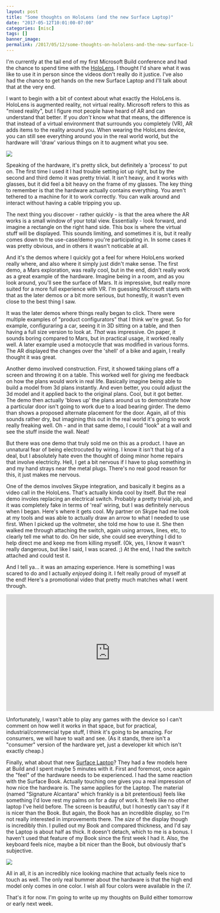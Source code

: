 ```yaml
---
layout: post
title: "Some thoughts on HoloLens (and the new Surface Laptop)"
date: "2017-05-12T10:01:00-07:00"
categories: [misc]
tags: []
banner_image: 
permalink: /2017/05/12/some-thoughts-on-hololens-and-the-new-surface-laptop
---
```


I'm currently at the tail end of my first Microsoft Build conference and had the chance to spend time with the 
[HoloLens](https://www.microsoft.com/en-us/hololens). I thought I'd share what it was like to use it in person since the videos don't really do it justice. I've also had the chance to get hands on the new Surface Laptop and I'll talk about that at the very end.

I want to begin with a bit of context about what exactly the HoloLens is. HoloLens is augmented reality, not virtual reality. Microsoft refers to this as "mixed reality", but I figure mot people have heard of AR and can understand that better. If you *don't* know what that means, the difference is that instead of a virtual environment that surrounds you completely (VR), AR adds items to the reality around you. When wearing the HoloLens device, you can still see everything around you in the real world world, but the hardware will 'draw' various things on it to augment what you see. 

<img src="https://static.raymondcamden.com/images/2017/5/holo1.jpg">

Speaking of the hardware, it's pretty slick, but definitely a 'process' to put on. The first time I used it I had trouble setting iot up right, but by the second and third demo it was pretty trivial. It isn't heavy, and it works with glasses, but it did feel a bit heavy on the frame of my glasses. The key thing to remember is that the hardware actually contains everything. You aren't tethered to a machine for it to work correctly. You can walk around and interact without having a cable tripping you up. 

The next thing you discover - rather quickly - is that the area where the AR works is a small window of your total view. Essentially - look forward, and imagine a rectangle on the right hand side. This box is where the virtual stuff will be displayed. This sounds limiting, and sometimes it is, but it really comes down to the use-case/demo you're participating in. In some cases it was pretty obvious, and in others it wasn't noticable at all.

And it's the demos where I quickly got a feel for where HoloLens worked really where, and also where it simply just didn't make sense. The first demo, a Mars exploration, was really cool, but in the end, didn't really work as a great example of the hardware. Imagine being in a room, and as you look around, you'll see the surface of Mars. It *is* impressive, but really more suited for a more full experience with VR. I'm guessing Microsoft starts with that as the later demos or a bit more serious, but honestly, it wasn't even close to the best thing I saw.

It was the later demos where things really began to click. There were multiple examples of "product configurators" that I think we're great. So for example, configuraring a car, seeing it in 3D sitting on a table, and then having a full size version to look at. *That* was impressive. On paper, it sounds boring compared to Mars, but in practical usage, it worked really well. A later example used a motocycle that was modified in various forms. The AR displayed the changes over the 'shell' of a bike and again, I really thought it was great. 

Another demo involved construction. First, it showed taking plans off a screen and throwing it on a table. This worked well for giving me feedback on how the plans would work in real life. Basically imagine being able to build a model from 3d plans instantly. And even better, you could adjust the 3d model and it applied back to the original plans. Cool, but it got better. The demo then actually 'blows up' the plans around us to demonstrate how a particular door isn't going to work due to a load bearing girder. The demo than shows a proposed alternate placement for the door. Again, all of this sounds rather dry, but imagining this out in the real world it's going to work really freaking well. Oh - and in that same demo, I could "look" at a wall and see the stuff inside the wall. Neat!

But there was one demo that truly sold me on this as a product. I have an unnatural fear of being electrocuted by wiring. I know it isn't that big of a deal, but I absolutely hate even the thought of doing minor home repairs that involve electricity. Hell, I get a bit nervous if I have to plug something in and my hand strays near the metal plugs. There's no real good reason for this, it just makes me nervous. 

One of the demos involves Skype integration, and basically it begins as a video call in the HoloLens. That's actually kinda cool by itself. But the real demo involes replacing an electrical switch. Probably a pretty trivial job, and it was completely fake in terms of 'real' wiring, but I was definitely nervous when I began. Here's where it gets cool. My partner on Skype had me look at my tools and was able to actually draw an arrow to what I needed to use first. When I picked up the voltmeter, she told me how to use it. She then walked me through attaching the switch, again using arrows, lines, etc, to clearly tell me what to do. On her side, she could see everything I did to help direct me and keep me from killing myself. (Ok, yes, I know it wasn't really dangerous, but like I said, I was scared. ;) At the end, I had the switch attached and could test it.

And I tell ya... it was an amazing experience. Here is something I was scared to do and I actually *enjoyed* doing it. I felt really proud of myself at the end! Here's a promotional video that pretty much matches what I went through.

<iframe width="560" height="315" src="https://www.youtube.com/embed/4QiGYtd3qNI?rel=0" frameborder="0" allowfullscreen></iframe>

Unfortunately, I wasn't able to play any games with the device so I can't comment on how well it works in that space, but for practical, industrial/commercial type stuff, I think it's going to be amazing. For consumers, we will have to wait and see. (As it stands, there isn't a "consumer" version of the hardware yet, just a developer kit which isn't exactly cheap.)

Finally, what about that new [Surface Laptop](https://www.microsoft.com/en-us/surface/devices/surface-laptop/overview?&ocid=surfl_sem_pmc_pma_GOO_CONSIDERATION_surface%20laptop)? They had a few models here at Build and I spent maybe 5 minutes with it. First and foremost, once again the "feel" of the hardware needs to be experienced. I had the same reaction with the Surface Book. Actually touching one gives you a real impression of how nice the hardware is. The same applies for the Laptop. The material (named "Signature Alcantara" which frankly is a bit pretentious) feels like something I'd love rest my palms on for a day of work. It feels like no other laptop I've held before. The screen is beautiful, but I honestly can't say if it is nicer than the Book. But again, the Book has an incredible display, so I'm not really interested in improvements there. The *size* of the display though is incredibly thin. I pulled out my Book and compared thickness, and I'd say the Laptop is about half as thick. It doesn't detach, which to me is a bonus. I haven't used that feature of my Book since the first week I had it. Also, the keyboard feels nice, maybe a bit nicer than the Book, but obviously that's subjective. 

<img src="https://static.raymondcamden.com/images/2017/5/lap1.png">

All in all, it is an incredibly nice looking machine that actually feels nice to touch as well. The only real bummer about the hardware is that the high end model only comes in one color. I wish all four colors were available in the i7. 

That's it for now. I'm going to write up my thoughts on Build either tomorrow or early next week.